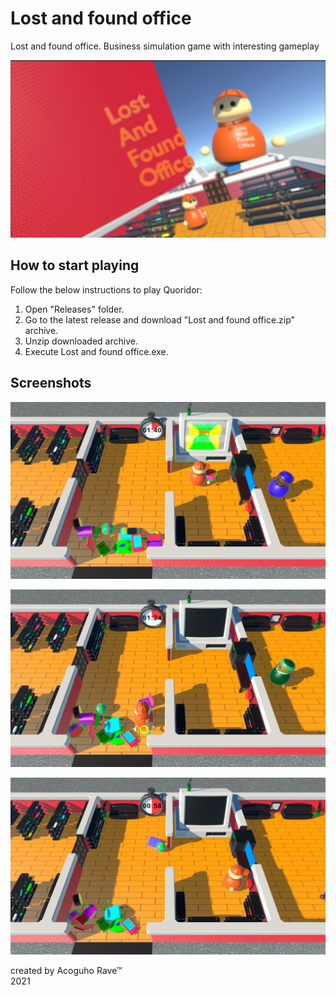 # Lost and found office
Lost and found office. Business simulation game with interesting gameplay

![](https://github.com/unknownMusician/LostAndFoundOffice/blob/main/Images/LoafImage.png)


## How to start playing
Follow the below instructions to play Quoridor:
1. Open "Releases" folder.
2. Go to the latest release and download "Lost and found office.zip" archive.
3. Unzip downloaded archive.
4. Execute Lost and found office.exe.

## Screenshots
![](https://github.com/unknownMusician/LostAndFoundOffice/blob/main/Images/Screenshots/Screenshot%201.png)

![](https://github.com/unknownMusician/LostAndFoundOffice/blob/main/Images/Screenshots/Screenshot%202.png)

![](https://github.com/unknownMusician/LostAndFoundOffice/blob/main/Images/Screenshots/Screenshot%203.png)

created by Acoguho Rave™  
2021

